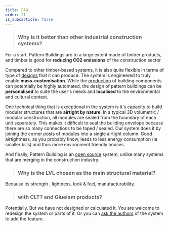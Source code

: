 ```yaml
---
title: FAQ
order: 21
is_subcarticle: false
---
```

> ### **Why is it better than other industrial construction systems?**

For a start, Pattern Buildings are to a large extent made of timber products, and timber is good for **reducing CO2 emissions** of the construction sector. 

Compared to other timber-based systems, it is also quite flexible in terms of type of [designs](/docs/design/) that it can produce. The system is engineered to truly enable **mass-customisation**. While the [production](/docs/production-and-transport/) of building components can potentially be highly automated, the design of pattern buildings can be **personalised** to suite the user's needs and **localised** to the environmental and cultural context. 

One technical thing that is exceptional in the system is it's capacity to build modular structures that are **airtight by nature**. In a typical 3D volumetric / modular construction, all modules are sealed from the boundary of each unit separately. This makes it difficult to seal the building envelope because there are so many connections to be taped / sealed. Our system does it by joining the corner posts of modules into a single airtight column. Good airtightness, as you probably know, leads to less energy consumption (ie smaller bills) and thus more environment friendly houses.

And finally, Pattern Building is an [open source](/#license) system, unlike many systems that are merging in the construction industry. 

> ### **Why is the LVL chosen as the main structural material?**

Because its strength , lightness, look & feel, manufacturability. 

> ### **with CLT? and Gluelam products?**

Potentially. But we have not designed or calculated it. You are welcome to redesign the system or parts of it. Or you can [ask the authors](/contact-team/) of the system to add the feature.